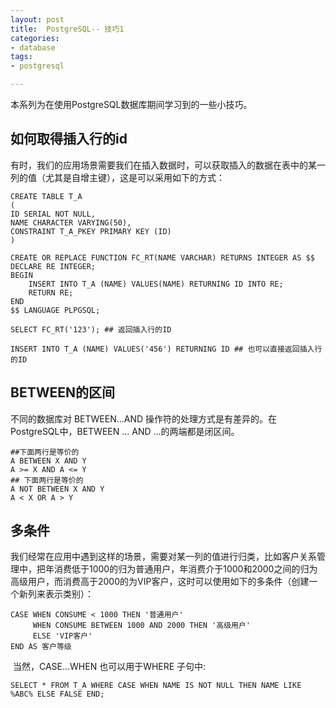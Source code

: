 ```yaml
---
layout: post
title:  PostgreSQL-- 技巧1
categories:
- database
tags:
- postgresql

---
```


本系列为在使用PostgreSQL数据库期间学习到的一些小技巧。

## 如何取得插入行的id
有时，我们的应用场景需要我们在插入数据时，可以获取插入的数据在表中的某一列的值（尤其是自增主键），这是可以采用如下的方式：

	CREATE TABLE T_A
	(
	ID SERIAL NOT NULL,
	NAME CHARACTER VARYING(50),
	CONSTRAINT T_A_PKEY PRIMARY KEY (ID)
	)
	
	CREATE OR REPLACE FUNCTION FC_RT(NAME VARCHAR) RETURNS INTEGER AS $$
    DECLARE RE INTEGER;
    BEGIN
		INSERT INTO T_A (NAME) VALUES(NAME) RETURNING ID INTO RE;
		RETURN RE;
	END
	$$ LANGUAGE PLPGSQL;
	
	SELECT FC_RT('123'); ## 返回插入行的ID
	
	INSERT INTO T_A (NAME) VALUES('456') RETURNING ID ## 也可以直接返回插入行的ID
	

## BETWEEN的区间
不同的数据库对 BETWEEN...AND 操作符的处理方式是有差异的。在PostgreSQL中，BETWEEN ... AND ...的两端都是闭区间。

	##下面两行是等价的
	A BETWEEN X AND Y 
	A >= X AND A <= Y
	## 下面两行是等价的
	A NOT BETWEEN X AND Y
	A < X OR A > Y

## 多条件
我们经常在应用中遇到这样的场景，需要对某一列的值进行归类，比如客户关系管理中，把年消费低于1000的归为普通用户，年消费介于1000和2000之间的归为高级用户，而消费高于2000的为VIP客户，这时可以使用如下的多条件（创建一个新列来表示类别）：
	
	CASE WHEN CONSUME < 1000 THEN '普通用户'
    	 WHEN CONSUME BETWEEN 1000 AND 2000 THEN '高级用户'
    	 ELSE 'VIP客户'
	END AS 客户等级

 当然，CASE...WHEN 也可以用于WHERE 子句中:

	SELECT * FROM T_A WHERE CASE WHEN NAME IS NOT NULL THEN NAME LIKE %ABC% ELSE FALSE END;
	

 



